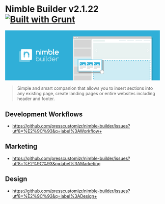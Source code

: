 # Nimble Builder v2.1.22 [![Built with Grunt](https://cdn.gruntjs.com/builtwith.png)](http://gruntjs.com/)
![Nimble Builder](/nimble.jpg)

> Simple and smart companion that allows you to insert sections into any existing page, create landing pages or entire websites including header and footer.

## Development Workflows
- https://github.com/presscustomizr/nimble-builder/issues?utf8=%E2%9C%93&q=label%3AWorkflow+

## Marketing
- https://github.com/presscustomizr/nimble-builder/issues?utf8=%E2%9C%93&q=label%3AMarketing

## Design
- https://github.com/presscustomizr/nimble-builder/issues?utf8=%E2%9C%93&q=label%3ADesign+